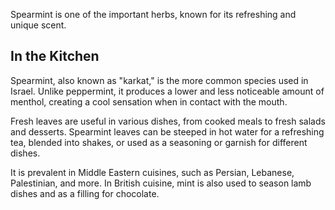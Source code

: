 Spearmint is one of the important herbs, known for its refreshing and unique scent.

## In the Kitchen

Spearmint, also known as "karkat," is the more common species used in Israel. Unlike peppermint, it produces a lower and less noticeable amount of menthol, creating a cool sensation when in contact with the mouth.

Fresh leaves are useful in various dishes, from cooked meals to fresh salads and desserts. Spearmint leaves can be steeped in hot water for a refreshing tea, blended into shakes, or used as a seasoning or garnish for different dishes.

It is prevalent in Middle Eastern cuisines, such as Persian, Lebanese, Palestinian, and more. In British cuisine, mint is also used to season lamb dishes and as a filling for chocolate.
